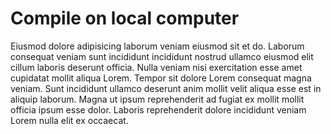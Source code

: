 # Compile on local computer

Eiusmod dolore adipisicing laborum veniam eiusmod sit et do. Laborum consequat veniam sunt incididunt incididunt nostrud ullamco eiusmod elit cillum laboris deserunt officia. Nulla veniam nisi exercitation esse amet cupidatat mollit aliqua Lorem. Tempor sit dolore Lorem consequat magna veniam. Sunt incididunt ullamco deserunt anim mollit velit aliqua esse est in aliquip laborum. Magna ut ipsum reprehenderit ad fugiat ex mollit mollit officia ipsum esse dolor. Laboris reprehenderit dolore incididunt veniam Lorem nulla elit ex occaecat.